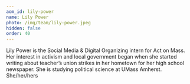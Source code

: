 ```yaml
---
aom_id: lily-power
name: Lily Power
photo: /img/team/lily-power.jpeg
hidden: false
order: 40
---
```

Lily Power is the Social Media & Digital Organizing intern for Act on Mass. Her interest in activism and local government began when she started writing about teacher’s union strikes in her hometown for her high school newspaper. She is studying political science at UMass Amherst. She/her/hers